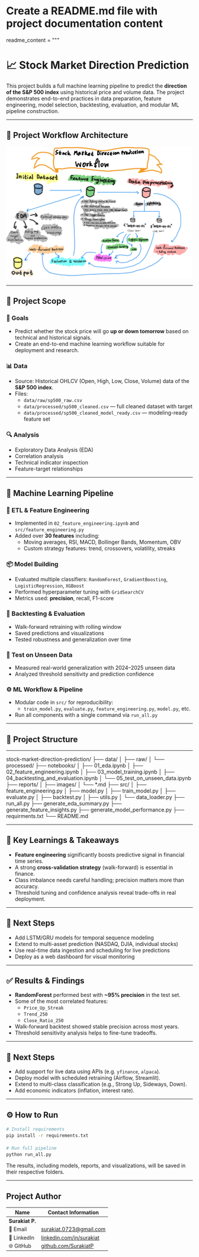 # Create a README.md file with project documentation content
readme_content = """
# 📈 Stock Market Direction Prediction

This project builds a full machine learning pipeline to predict the **direction of the S&P 500 index** using historical price and volume data. The project demonstrates end-to-end practices in data preparation, feature engineering, model selection, backtesting, evaluation, and modular ML pipeline construction.

---
## 🧱 Project Workflow Architecture

![alt text](project_structure.png)

---
## 🧠 Project Scope

### 🎯 Goals
- Predict whether the stock price will go **up or down tomorrow** based on technical and historical signals.
- Create an end-to-end machine learning workflow suitable for deployment and research.

### 📊 Data
- Source: Historical OHLCV (Open, High, Low, Close, Volume) data of the **S&P 500 index**.
- Files:
  - `data/raw/sp500_raw.csv`
  - `data/processed/sp500_cleaned.csv` — full cleaned dataset with target
  - `data/processed/sp500_cleaned_model_ready.csv` — modeling-ready feature set

### 🔍 Analysis
- Exploratory Data Analysis (EDA)
- Correlation analysis
- Technical indicator inspection
- Feature-target relationships

---

## 🧩 Machine Learning Pipeline

### 🔨 ETL & Feature Engineering
- Implemented in `02_feature_engineering.ipynb` and `src/feature_engineering.py`
- Added over **30 features** including:
  - Moving averages, RSI, MACD, Bollinger Bands, Momentum, OBV
  - Custom strategy features: trend, crossovers, volatility, streaks

### 📦 Model Building
- Evaluated multiple classifiers: `RandomForest`, `GradientBoosting`, `LogisticRegression`, `XGBoost`
- Performed hyperparameter tuning with `GridSearchCV`
- Metrics used: **precision**, recall, F1-score

### 🔁 Backtesting & Evaluation
- Walk-forward retraining with rolling window
- Saved predictions and visualizations
- Tested robustness and generalization over time

### 🧪 Test on Unseen Data
- Measured real-world generalization with 2024–2025 unseen data
- Analyzed threshold sensitivity and prediction confidence

### ⚙️ ML Workflow & Pipeline
- Modular code in `src/` for reproducibility:
  - `train_model.py`, `evaluate.py`, `feature_engineering.py`, `model.py`, etc.
- Run all components with a single command via `run_all.py`

---

## 📁 Project Structure

---
stock-market-direction-prediction/ 
├── data/ 
│ ├── raw/
│ └── processed/
├── notebooks/ 
│ ├── 01_eda.ipynb 
│ ├── 02_feature_engineering.ipynb 
│ ├── 03_model_training.ipynb 
│ ├── 04_backtesting_and_evaluation.ipynb 
│ └── 05_test_on_unseen_data.ipynb 
├── reports/ 
│ ├── images/ 
│ └── *.md 
├── src/ 
│ ├── feature_engineering.py 
│ ├── model.py 
│ ├── train_model.py 
│ ├── evaluate.py 
│ ├── backtest.py 
│ ├── utils.py 
│ └── data_loader.py 
├── run_all.py 
├── generate_eda_summary.py
├── generate_feature_insights.py
├── generate_model_performance.py
├── requirments.txt
└── README.md

---

## 📌 Key Learnings & Takeaways

- **Feature engineering** significantly boosts predictive signal in financial time series.
- A strong **cross-validation strategy** (walk-forward) is essential in finance.
- Class imbalance needs careful handling; precision matters more than accuracy.
- Threshold tuning and confidence analysis reveal trade-offs in real deployment.

---

## 🚀 Next Steps

- Add LSTM/GRU models for temporal sequence modeling
- Extend to multi-asset prediction (NASDAQ, DJIA, individual stocks)
- Use real-time data ingestion and scheduling for live predictions
- Deploy as a web dashboard for visual monitoring

---

## ✅ Results & Findings

- **RandomForest** performed best with **~95% precision** in the test set.
- Some of the most correlated features:
  - `Price_Up_Streak`
  - `Trend_250`
  - `Close_Ratio_250`
- Walk-forward backtest showed stable precision across most years.
- Threshold sensitivity analysis helps to fine-tune tradeoffs.

---

## 🧭 Next Steps

- Add support for live data using APIs (e.g. `yfinance`, `alpaca`).
- Deploy model with scheduled retraining (Airflow, Streamlit).
- Extend to multi-class classification (e.g., Strong Up, Sideways, Down).
- Add economic indicators (inflation, interest rate).

---

## ⚙️ How to Run

```bash
# Install requirements
pip install -r requirements.txt

# Run full pipeline
python run_all.py
```

The results, including models, reports, and visualizations, will be saved in their respective folders.

---

## Project Author

| Name           | Contact Information                                                  |
|----------------|----------------------------------------------------------------------|
| **Surakiat P.** |                                                                      |
| 📧 Email       | [surakiat.0723@gmail.com](mailto:surakiat.0723@gmail.com)   |
| 🔗 LinkedIn    | [linkedin.com/in/surakiat](https://www.linkedin.com/in/surakiat-kansa-ard-171942351/)     |
| 🌐 GitHub      | [github.com/SurakiatP](https://github.com/SurakiatP)                 |

